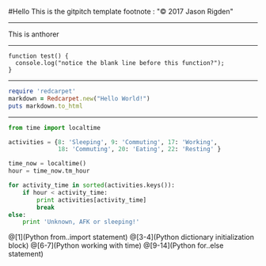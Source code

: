 #Hello
This is the gitpitch template
footnote : "© 2017 Jason Rigden"

---

This is anthorer

---

```
function test() {
  console.log("notice the blank line before this function?");
}
```
---
```ruby
require 'redcarpet'
markdown = Redcarpet.new("Hello World!")
puts markdown.to_html
```
---

```python
from time import localtime

activities = {8: 'Sleeping', 9: 'Commuting', 17: 'Working',
              18: 'Commuting', 20: 'Eating', 22: 'Resting' }

time_now = localtime()
hour = time_now.tm_hour

for activity_time in sorted(activities.keys()):
    if hour < activity_time:
        print activities[activity_time]
        break
else:
    print 'Unknown, AFK or sleeping!'
```

@[1](Python from..import statement)
@[3-4](Python dictionary initialization block)
@[6-7](Python working with time)
@[9-14](Python for..else statement)
